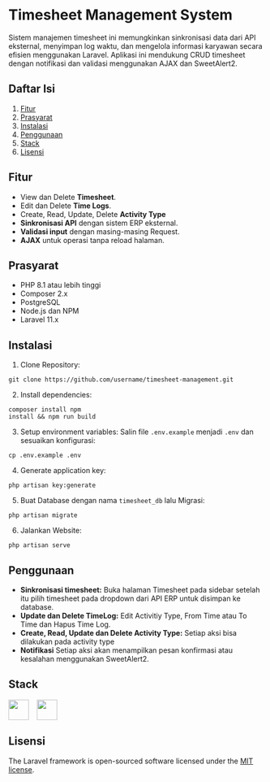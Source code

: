 # Timesheet Management System
Sistem manajemen timesheet ini memungkinkan sinkronisasi data dari API eksternal, menyimpan log waktu, dan mengelola informasi karyawan secara efisien menggunakan Laravel. Aplikasi ini mendukung CRUD timesheet dengan notifikasi dan validasi menggunakan AJAX dan SweetAlert2.

## Daftar Isi
1. [Fitur](#fitur)
2. [Prasyarat](#prasyarat)
3. [Instalasi](#instalasi)
4. [Penggunaan](#penggunaan)
4. [Stack](#stack)
8. [Lisensi](#lisensi)

## Fitur
- View dan Delete **Timesheet**.
- Edit dan Delete **Time Logs**.
- Create, Read, Update, Delete **Activity Type**
- **Sinkronisasi API** dengan sistem ERP eksternal.
- **Validasi input** dengan masing-masing Request.
- **AJAX** untuk operasi tanpa reload halaman.

## Prasyarat
- PHP 8.1 atau lebih tinggi
- Composer 2.x
- PostgreSQL
- Node.js dan NPM
- Laravel 11.x

## Instalasi

 1. Clone Repository:
 ```
 git clone https://github.com/username/timesheet-management.git
 ```
 
 2. Install dependencies:
 ```
 composer install npm
 install && npm run build
 ```
 
 3. Setup environment variables: Salin file `.env.example` menjadi `.env` dan sesuaikan konfigurasi:
 ```
 cp .env.example .env
 ```
 
 4. Generate application key:
 ```
 php artisan key:generate
 ```
 
 5. Buat Database dengan nama `timesheet_db` lalu Migrasi:
 ```
 php artisan migrate
 ```
 
 6. Jalankan Website:
 ```
 php artisan serve
 ```

## Penggunaan

 - **Sinkronisasi timesheet:**
 Buka halaman Timesheet pada sidebar setelah itu pilih timesheet pada dropdown dari API ERP untuk disimpan ke database.
 - **Update dan Delete TimeLog:**
 Edit Activitiy Type, From Time atau To Time dan Hapus Time Log.
 - **Create, Read, Update dan Delete Activity Type:**
 Setiap aksi bisa dilakukan pada activity type
 - **Notifikasi**
 Setiap aksi akan menampilkan pesan konfirmasi atau kesalahan menggunakan SweetAlert2.

## Stack
<div style="display: flex; align-items: center; gap: 1rem;">
    <img src="https://github.com/user-attachments/assets/b2186acf-1e12-430a-90b0-658a13b86229" width="40" height="40">
    <img src="https://github.com/user-attachments/assets/6fb55d4e-6e04-4f42-8748-9cca116adfd3" width="40" height="40">
</div>

## Lisensi
The Laravel framework is open-sourced software licensed under the [MIT license](https://opensource.org/licenses/MIT).
